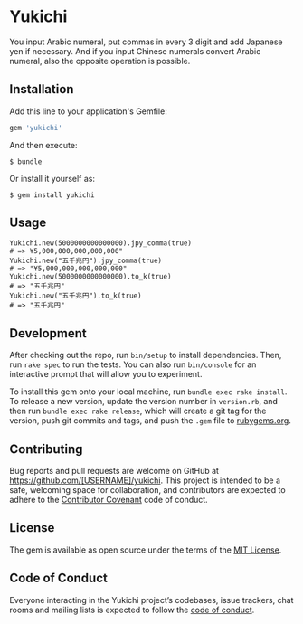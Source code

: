 # Yukichi

You input Arabic numeral, put commas in every 3 digit and add Japanese yen if necessary.
And if you input Chinese numerals convert Arabic numeral, also the opposite operation is possible.

## Installation

Add this line to your application's Gemfile:

```ruby
gem 'yukichi'
```

And then execute:

    $ bundle

Or install it yourself as:

    $ gem install yukichi

## Usage
```
Yukichi.new(5000000000000000).jpy_comma(true)
# => ¥5,000,000,000,000,000"
Yukichi.new("五千兆円").jpy_comma(true)
# => "¥5,000,000,000,000,000"
Yukichi.new(5000000000000000).to_k(true)
# => "五千兆円"
Yukichi.new("五千兆円").to_k(true)
# => "五千兆円"
```
## Development

After checking out the repo, run `bin/setup` to install dependencies. Then, run `rake spec` to run the tests. You can also run `bin/console` for an interactive prompt that will allow you to experiment.

To install this gem onto your local machine, run `bundle exec rake install`. To release a new version, update the version number in `version.rb`, and then run `bundle exec rake release`, which will create a git tag for the version, push git commits and tags, and push the `.gem` file to [rubygems.org](https://rubygems.org).

## Contributing

Bug reports and pull requests are welcome on GitHub at https://github.com/[USERNAME]/yukichi. This project is intended to be a safe, welcoming space for collaboration, and contributors are expected to adhere to the [Contributor Covenant](http://contributor-covenant.org) code of conduct.

## License

The gem is available as open source under the terms of the [MIT License](https://opensource.org/licenses/MIT).

## Code of Conduct

Everyone interacting in the Yukichi project’s codebases, issue trackers, chat rooms and mailing lists is expected to follow the [code of conduct](https://github.com/[USERNAME]/yukichi/blob/master/CODE_OF_CONDUCT.md).

